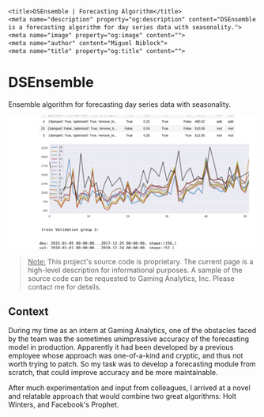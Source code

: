     <title>DSEnsemble | Forecasting Algorithm</title>
    <meta name="description" property="og:description" content="DSEnsemble is a forecasting algorithm for day series data with seasonality.">
    <meta name="image" property="og:image" content="">
    <meta name="author" content="Miguel Niblock">
    <meta name="title" property="og:title" content="">

# DSEnsemble

Ensemble algorithm for forecasting day series data with seasonality.

<span class="image main"><img src="../images/dsensemble_screenshot.png" alt="" /></span>

> <u>Note:</u> This project's source code is proprietary. The current page is a high-level description for informational purposes. A sample of the source code can be requested to Gaming Analytics, Inc. Please contact me for details.

## Context

During my time as an intern at Gaming Analytics, one of the obstacles faced by the team was the sometimes unimpressive accuracy of the forecasting model in production. Apparently it had been developed by a previous employee whose approach was one-of-a-kind and cryptic, and thus not worth trying to patch. So my task was to develop a forecasting module from scratch, that could improve accuracy and be more maintainable.

After much experimentation and input from colleagues, I arrived at a novel and relatable approach that would combine two great algorithms: Holt Winters, and Facebook's Prophet.
